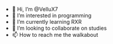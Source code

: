 - 👋 Hi, I’m @VelluX7 
- 👀 I’m interested in programming
- 🌱 I’m currently learning RXR
- 💞️ I’m looking to collaborate on studies
- 📫 How to reach me the walkabout

<!---
VelluX7/VelluX7 is a ✨ special ✨ repository because its `README.md` (this file) appears on your GitHub profile.
You can click the Preview link to take a look at your changes.
--->
